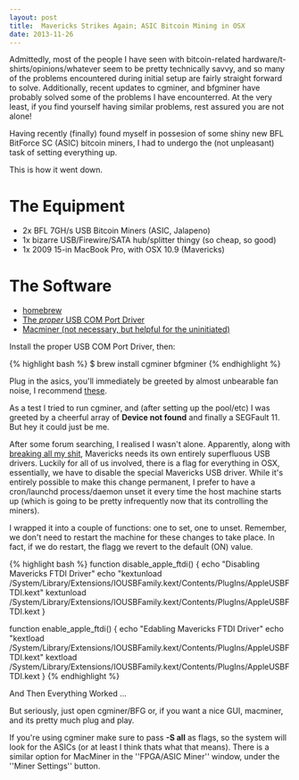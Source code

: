 ```yaml
---
layout: post
title:  Mavericks Strikes Again; ASIC Bitcoin Mining in OSX
date: 2013-11-26
---
```


Admittedly, most of the people I have seen with bitcoin-related hardware/t-shirts/opinions/whatever seem to be pretty technically savvy, and so many of the problems encountered during initial setup are fairly straight forward to solve.
Additionally, recent updates to cgminer, and bfgminer have probably solved some of the problems I have encounterred.
At the very least, if you find yourself having similar problems, rest assured you are not alone!

Having recently (finally) found myself in possesion of some shiny new BFL BitForce SC (ASIC) bitcoin miners, I had to undergo the (not unpleasant) task of setting everything up.

This is how it went down.

# The Equipment
* 2x BFL 7GH/s USB Bitcoin Miners (ASIC, Jalapeno)
* 1x bizarre USB/Firewire/SATA hub/splitter thingy (so cheap, so good)
* 1x 2009 15-in MacBook Pro, with OSX 10.9 (Mavericks)

# The Software

* [homebrew](http://brew.sh)
* [The *proper* USB COM Port Driver](http://www.ftdichip.com/Drivers/VCP.htm)
* [Macminer (not necessary, but helpful for the uninitiated)](http://fabulouspanda.co.uk/macminer/)


Install the proper USB COM Port Driver, then:

{% highlight bash %}
$ brew install cgminer bfgminer
{% endhighlight %}

Plug in the asics, you'll immediately be greeted by almost unbearable fan noise, I recommend [these](http://www.amazon.ca/Scan-Collapsable-Ear-Defender-NNR25DB/dp/B001GU2G14/ref=sr_1_14?ie=UTF8&qid=1385503061&sr=8-14&keywords=ear+defenders).

As a test I tried to run cgminer, and (after setting up the pool/etc) I was greeted by a cheerful array of **Device not found** and finally a SEGFault 11.
But hey it could just be me.

After some forum searching, I realised I wasn't alone.
Apparently, along with [breaking all my shit]({{site.url}}/2013/10/08/Setting-Up-Python-on-OSX.html), Mavericks needs its own entirely superfluous USB drivers.
Luckily for all of us involved, there is a flag for everything in OSX, essentially, we have to disable the special Mavericks USB driver.
While it's entirely possible to make this change permanent, I prefer to have a cron/launchd process/daemon unset it every time the host machine starts up (which is going to be pretty infrequently now that its controlling the miners).

I wrapped it into a couple of functions: one to set, one to unset.
Remember, we don't need to restart the machine for these changes to take place.
In fact, if we do restart, the flagg we revert to the default (ON) value.

{% highlight bash %}
function disable_apple_ftdi() {
    echo "Disabling Mavericks FTDI Driver"
    echo "kextunload /System/Library/Extensions/IOUSBFamily.kext/Contents/PlugIns/AppleUSBFTDI.kext"
    kextunload /System/Library/Extensions/IOUSBFamily.kext/Contents/PlugIns/AppleUSBFTDI.kext
}

function enable_apple_ftdi() {
    echo "Edabling Mavericks FTDI Driver"
    echo "kextload /System/Library/Extensions/IOUSBFamily.kext/Contents/PlugIns/AppleUSBFTDI.kext"
    kextload /System/Library/Extensions/IOUSBFamily.kext/Contents/PlugIns/AppleUSBFTDI.kext
}
{% endhighlight %}

And Then Everything Worked ...

But seriously, just open cgminer/BFG or, if you want a nice GUI, macminer, and its pretty much plug and play.

If you're using cgminer make sure to pass **-S all** as flags, so the system will look for the ASICs (or at least I think thats what that means). There is a similar option for MacMiner in the ''FPGA/ASIC Miner'' window, under the ''Miner Settings'' button.
